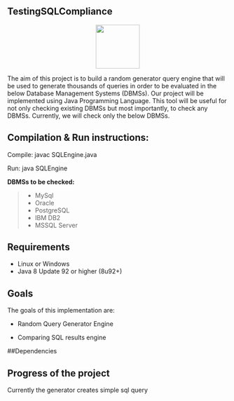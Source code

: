 TestingSQLCompliance
----------------------
<a>
<p align = "center">
<img src="http://www.iconarchive.com/download/i94630/blackvariant/button-ui-microsoft-office-apps/Microsoft-Query.ico" width="100" height="100"/>
</a>


The aim of this project is to build a random generator query engine that will be used to generate thousands of queries in order to 
be evaluated in the below Database Management Systems (DBMSs). Our project will be implemented using Java Programming Language. This tool will be useful for not only checking existing DBMSs but most importantly, to check any DBMSs. Currently, we will check only the below DBMSs. 

## Compilation & Run instructions:
 Compile: javac SQLEngine.java
 
 Run: java SQLEngine

 

 **DBMSs to be checked:**

 >- MySql
 >- Oracle
 >- PostgreSQL
 >- IBM DB2
 >- MSSQL Server

## Requirements

* Linux or Windows
* Java 8 Update 92 or higher (8u92+)
  
## Goals

The goals of this implementation are:

* Random Query Generator Engine

* Comparing SQL results engine


##Dependencies


## Progress of the project
Currently the generator creates simple sql query


